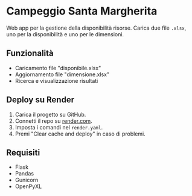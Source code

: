 # Campeggio Santa Margherita

Web app per la gestione della disponibilità risorse. Carica due file `.xlsx`, uno per la disponibilità e uno per le dimensioni.

## Funzionalità

- Caricamento file "disponibile.xlsx"
- Aggiornamento file "dimensione.xlsx"
- Ricerca e visualizzazione risultati

## Deploy su Render

1. Carica il progetto su GitHub.
2. Connetti il repo su [render.com](https://render.com).
3. Imposta i comandi nel `render.yaml`.
4. Premi "Clear cache and deploy" in caso di problemi.

## Requisiti

- Flask
- Pandas
- Gunicorn
- OpenPyXL
